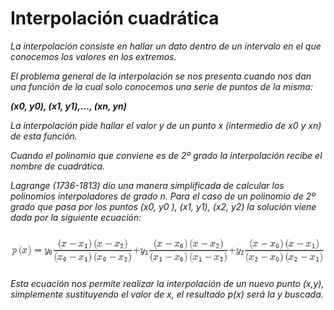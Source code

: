 # Interpolación cuadrática

_La interpolación consiste en hallar un dato dentro de un intervalo en el que conocemos los valores en los extremos._

_El problema general de la interpolación se nos presenta cuando nos dan una función de la cual solo conocemos una serie de puntos de la misma:_

_**(x0, y0), (x1, y1),…, (xn, yn)**_

_La interpolación pide hallar el valor y de un punto x (intermedio de x0 y xn) de esta función._

_Cuando el polinomio que conviene es de 2º grado la interpolación recibe el nombre de cuadrática._

_Lagrange (1736-1813) dio una manera simplificada de calcular los polinomios interpoladores de grado n. Para el caso de un polinomio de 2º grado que pasa por los puntos (x0, y0 ), (x1, y1), (x2, y2) la solución viene dada por la siguiente ecuación:_

![alt text](/00.-Sources/Images/IC.jpg)

_Esta ecuación nos permite realizar la interpolación de un nuevo punto (x,y), simplemente sustituyendo el valor de x, el resultado p(x) será la y buscada._

